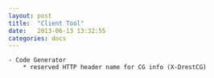 ```yaml
---
layout: post
title:  "Client Tool"
date:   2013-06-13 13:32:55
categories: docs
---
```



    - Code Generator
        * reserved HTTP header name for CG info (X-DrestCG)